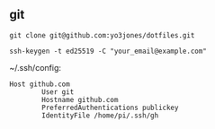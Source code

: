 ## git

```
git clone git@github.com:yo3jones/dotfiles.git
```

```
ssh-keygen -t ed25519 -C "your_email@example.com"
```

~/.ssh/config:
```
Host github.com
        User git
        Hostname github.com
        PreferredAuthentications publickey
        IdentityFile /home/pi/.ssh/gh
```
